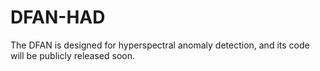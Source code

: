 # DFAN-HAD
The DFAN is designed for hyperspectral anomaly detection, and its code will be  publicly released  soon.
